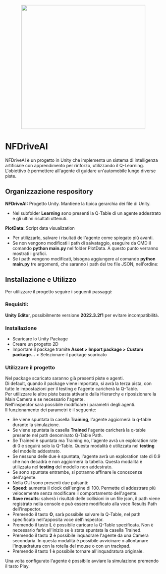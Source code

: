 <p align="center"><img src="?raw=true" height="400"></p>

# NFDriveAI

NFDriveAI è un progetto in Unity che implementa un sistema di intelligenza artificiale con apprendimento per rinforzo, utilizzando il Q-Learning. L'obiettivo è permettere all'agente di guidare un'automobile lungo diverse piste.

## Organizzazione respository
<b>NFDriveAI:</b> Progetto Unity. Mantiene la tipica gerarchia dei file di Unity. </br>
* Nel subfolder <b>Learning</b> sono presenti la Q-Table di un agente addestrato e gli ultimi risultati ottenuti. </br>

<b>PlotData:</b> Script data visualization
* Per utilizzarlo, salvare i risultati dell'agente come spiegato più avanti.
* Se non vengono modificati i path di salvataggio, eseguire da CMD il comando <b>python main.py</b> nel folder PlotData. A questo punto verranno mostrati i grafici.
* Se i path vengono modificati, bisogna aggiungere al comando <b>python main.py</b> tre argomenti, che saranno i path dei tre file JSON, nell'ordine: 

## Installazione e Utilizzo
Per utilizzare il progetto seguire i seguenti passaggi:
### Requisiti:
<b>Unity Edito</b>r, possibilmente versione <b>2022.3.2f1</b> per evitare incompatibilità.
### Installazione
* Scaricare lo Unity Package
* Creare un progetto 2D
* Importare il package tramite <b>Asset > Import package > Custom package...</b> > Selezionare il package scaricato
### Utilizzare il progetto
Nel package scaricato saranno già presenti piste e agenti.</br>
Di default, quando il package viene importato, si avrà la terza pista, con tutte le impostazioni per il testing e l'agente caricherà la Q-Table.</br>
Per utilizzare le altre piste basta attivarle dalla Hierarchy e riposizionare la Main Camera e se necessario l'agente.</br>
Nell'inspector sarà possibile modificare i parametri degli agenti.</br>
Il funzionamento dei parametri è il seguente:</br>
* Se viene spuntata la casella <b>Training</b>, l'agente aggiornerà la q-table durante la simulazione.</br>
* Se viene spuntata la casella <b>Trained</b> l'agente caricherà la q-table presente nel path denominato Q-Table Path.</br>
* Se Trained è spuntata ma Training no, l'agente avrà un exploration rate di 0 e seguirà solo la Q-Table. Questa modalità è utilizzata nel <b>testing</b> del modello addestrato.</br>
* Se nessuna delle due è spuntata, l'agente avrà un exploration rate di 0.9 che non decadrà e non aggiornerà la tabella. Questa modalità è utilizzata nel <b>testing</b> del modello non addestrato.</br>
* Se sono spuntate entrambe, si potranno affinare le conoscenze dell'agente.</br>
* Nella GUI sono presenti due pulsanti:</br>
* <b>Speed</b>: aumenta il clock dell'engine di 100. Permette di addestrare più velocemente senza modificare il comportamento dell'agente.</br>
* <b>Save results</b>: salverà i risultati delle collisioni in un file json, il path viene registrato nella console e può essere modificato alla voce Results Path dell'inspector.</br>
* Premendo il tasto <b>O</b>, sarà possibile salvare la Q-Table, nel path specificato nell'apposita voce dell'inspector.</br>
* Premendo il tasto <b>L</b> è possibile caricare la Q-Table specificata. Non è necessario farlo all'inizio se è stata spuntata la casella Trained.</br>
* Premendo il tasto <b>2</b> è possibile inquadrare l'agente da una Camera secondaria. In questa modalità è possibile avvicinare o allontanare l'inquadratura con la rotella del mouse o con un trackpad.</br>
* Premendo il tasto <b>1</b> è possibile tornare all'inquadratura originale.</br>

Una volta configurato l'agente è possibile avviare la simulazione premendo il tasto Play.

